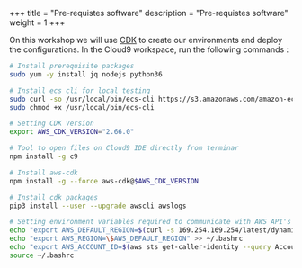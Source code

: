 +++
title = "Pre-requistes software"
description = "Pre-requistes software"
weight = 1
+++


On this workshop we will use [CDK](https://docs.aws.amazon.com/cdk/latest/guide/home.html) to create our environments and deploy the configurations. In the Cloud9 workspace, run the following commands :

```bash
# Install prerequisite packages
sudo yum -y install jq nodejs python36  

# Install ecs cli for local testing
sudo curl -so /usr/local/bin/ecs-cli https://s3.amazonaws.com/amazon-ecs-cli/ecs-cli-linux-amd64-latest
sudo chmod +x /usr/local/bin/ecs-cli

# Setting CDK Version
export AWS_CDK_VERSION="2.66.0"

# Tool to open files on Cloud9 IDE directly from terminar
npm install -g c9

# Install aws-cdk
npm install -g --force aws-cdk@$AWS_CDK_VERSION

# Install cdk packages
pip3 install --user --upgrade awscli awslogs

# Setting environment variables required to communicate with AWS API's via the cli tools
echo "export AWS_DEFAULT_REGION=$(curl -s 169.254.169.254/latest/dynamic/instance-identity/document | jq -r .region)" >> ~/.bashrc
echo "export AWS_REGION=\$AWS_DEFAULT_REGION" >> ~/.bashrc
echo "export AWS_ACCOUNT_ID=$(aws sts get-caller-identity --query Account --output text)" >> ~/.bashrc
source ~/.bashrc
```

